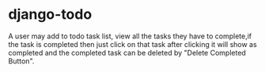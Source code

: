 # django-todo

A user may add to todo task list, view all the tasks they have to complete,if the task is completed then just click on that task after clicking it will show as completed and the completed task can be deleted by "Delete Completed Button".
